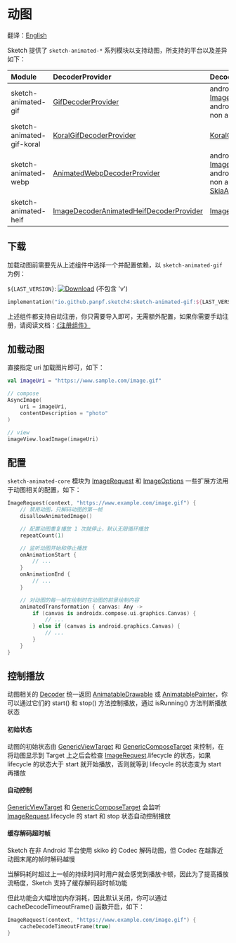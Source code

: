 # 动图

翻译：[English](animated_image.md)

Sketch 提供了 `sketch-animated-*` 系列模块以支持动图，所支持的平台以及差异如下：

| Module                    | DecoderProvider                           | Decoder                                                                                                                          | Android   | iOS | Desktop | Web |
|:--------------------------|:------------------------------------------|:---------------------------------------------------------------------------------------------------------------------------------|:----------|:----|:--------|:----|
| sketch-animated-gif       | [GifDecoderProvider]                      | android api 28+: [ImageDecoderGifDecoder]</br>android api 27-: [MovieGifDecoder]</br>non android: [SkiaGifDecoder]               | ✅         | ✅   | ✅       | ✅   |
| sketch-animated-gif-koral | [KoralGifDecoderProvider]                 | [KoralGifDecoder]                                                                                                                | ✅         | ❌   | ❌       | ❌   |
| sketch-animated-webp      | [AnimatedWebpDecoderProvider]             | android api 28+: [ImageDecoderAnimatedWebpDecoder]</br>android api 27-: Not supported</br>non android: [SkiaAnimatedWebpDecoder] | ✅(API 28) | ✅   | ✅       | ✅   |
| sketch-animated-heif      | [ImageDecoderAnimatedHeifDecoderProvider] | [ImageDecoderAnimatedHeifDecoder]                                                                                                | ✅(API 30) | ❌   | ❌       | ❌   |

## 下载

加载动图前需要先从上述组件中选择一个并配置依赖，以 `sketch-animated-gif` 为例：

`${LAST_VERSION}`: [![Download][version_icon]][version_link] (不包含 'v')

```kotlin
implementation("io.github.panpf.sketch4:sketch-animated-gif:${LAST_VERSION}")
```

上述组件都支持自动注册，你只需要导入即可，无需额外配置，如果你需要手动注册，请阅读文档：[《注册组件》](register_component_zh.md)

## 加载动图

直接指定 uri 加载图片即可，如下：

```kotlin
val imageUri = "https://www.sample.com/image.gif"

// compose
AsyncImage(
    uri = imageUri,
    contentDescription = "photo"
)

// view
imageView.loadImage(imageUri)
```

## 配置

`sketch-animated-core` 模块为 [ImageRequest] 和 [ImageOptions] 一些扩展方法用于动图相关的配置，如下：

```kotlin
ImageRequest(context, "https://www.example.com/image.gif") {
    // 禁用动图，只解码动图的第一帧
    disallowAnimatedImage()

    // 配置动图重复播放 1 次就停止，默认无限循环播放
    repeatCount(1)

    // 监听动图开始和停止播放
    onAnimationStart {
        // ...
    }
    onAnimationEnd {
        // ...
    }

    // 对动图的每一帧在绘制时在动图的前景绘制内容
    animatedTransformation { canvas: Any ->
        if (canvas is androidx.compose.ui.graphics.Canvas) {
            // ...
        } else if (canvas is android.graphics.Canvas) {
            // ...
        }
    }
}
```

## 控制播放

动图相关的 [Decoder] 统一返回 [AnimatableDrawable] 或 [AnimatablePainter]，你可以通过它们的 start() 和
stop() 方法控制播放，通过 isRunning() 方法判断播放状态

#### 初始状态

动图的初始状态由 [GenericViewTarget] 和 [GenericComposeTarget] 来控制，在将动图显示到 Target 上之后会检查
[ImageRequest].lifecycle 的状态，如果 lifecycle 的状态大于 start 就开始播放，否则就等到 lifecycle
的状态变为 start 再播放

#### 自动控制

[GenericViewTarget] 和 [GenericComposeTarget] 会监听 [ImageRequest].lifecycle 的 start 和 stop
状态自动控制播放

#### 缓存解码超时帧

Sketch 在非 Android 平台使用 skiko 的 Codec 解码动图，但 Codec 在越靠近动图末尾的帧时解码越慢

当解码耗时超过上一帧的持续时间时用户就会感觉到播放卡顿，因此为了提高播放流畅度，Sketch 支持了缓存解码超时帧功能

但此功能会大幅增加内存消耗，因此默认关闭，你可以通过 cacheDecodeTimeoutFrame() 函数开启，如下：

```kotlin
ImageRequest(context, "https://www.example.com/image.gif") {
    cacheDecodeTimeoutFrame(true)
}
```

[comment]: <> (classs)

[version_icon]: https://img.shields.io/maven-central/v/io.github.panpf.sketch4/sketch-singleton

[version_link]: https://repo1.maven.org/maven2/io/github/panpf/sketch4/

[AnimatableDrawable]: ../../sketch-core/src/androidMain/kotlin/com/github/panpf/sketch/drawable/AnimatableDrawable.kt

[AnimatablePainter]: ../../sketch-compose-core/src/commonMain/kotlin/com/github/panpf/sketch/painter/AnimatablePainter.kt

[Decoder]: ../../sketch-core/src/commonMain/kotlin/com/github/panpf/sketch/decode/Decoder.kt

[GenericComposeTarget]: ../../sketch-compose-core/src/commonMain/kotlin/com/github/panpf/sketch/target/GenericComposeTarget.kt

[GenericViewTarget]: ../../sketch-view-core/src/main/kotlin/com/github/panpf/sketch/target/GenericViewTarget.kt

[ImageDecoderGifDecoder]: ../../sketch-animated-gif/src/androidMain/kotlin/com/github/panpf/sketch/decode/ImageDecoderGifDecoder.kt

[KoralGifDecoder]: ../../sketch-animated-gif-koral/src/main/kotlin/com/github/panpf/sketch/decode/KoralGifDecoder.kt

[MovieGifDecoder]: ../../sketch-animated-gif/src/androidMain/kotlin/com/github/panpf/sketch/decode/MovieGifDecoder.kt

[SkiaGifDecoder]: ../../sketch-animated-gif/src/nonAndroidMain/kotlin/com/github/panpf/sketch/decode/SkiaGifDecoder.kt

[ImageDecoderAnimatedHeifDecoder]: ../../sketch-animated-heif/src/main/kotlin/com/github/panpf/sketch/decode/ImageDecoderAnimatedHeifDecoder.kt

[ImageRequest]: ../../sketch-core/src/commonMain/kotlin/com/github/panpf/sketch/request/ImageRequest.common.kt

[ImageOptions]: ../../sketch-core/src/commonMain/kotlin/com/github/panpf/sketch/request/ImageOptions.common.kt

[Movie]: https://cs.android.com/android/platform/superproject/+/master:frameworks/base/graphics/java/android/graphics/Movie.java

[ImageDecoderAnimatedWebpDecoder]: ../../sketch-animated-webp/src/androidMain/kotlin/com/github/panpf/sketch/decode/ImageDecoderAnimatedWebpDecoder.kt

[SkiaAnimatedWebpDecoder]: ../../sketch-animated-webp/src/nonAndroidMain/kotlin/com/github/panpf/sketch/decode/SkiaAnimatedWebpDecoder.kt

[GifDecoderProvider]: ../../sketch-animated-gif/src/commonMain/kotlin/com/github/panpf/sketch/decode/internal/GifDecoderProvider.common.kt

[KoralGifDecoderProvider]: ../../sketch-animated-gif-koral/src/main/kotlin/com/github/panpf/sketch/decode/internal/KoralGifDecoderProvider.kt

[AnimatedWebpDecoderProvider]: ../../sketch-animated-webp/src/commonMain/kotlin/com/github/panpf/sketch/decode/internal/AnimatedWebpDecoderProvider.common.kt

[ImageDecoderAnimatedHeifDecoderProvider]: ../../sketch-animated-heif/src/main/kotlin/com/github/panpf/sketch/decode/internal/ImageDecoderAnimatedHeifDecoderProvider.kt

[comment]: <> (wiki)

[getting_started_platform_different]: getting_started_zh.md#平台差异